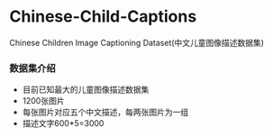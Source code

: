 # Chinese-Child-Captions
Chinese Children Image Captioning Dataset(中文儿童图像描述数据集)
### 数据集介绍
- 目前已知最大的儿童图像描述数据集
- 1200张图片
- 每张图片对应五个中文描述，每两张图片为一组
- 描述文字600*5=3000
